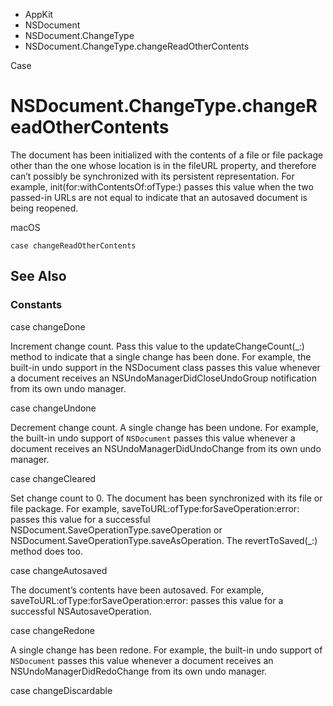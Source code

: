 

- AppKit
- NSDocument
- NSDocument.ChangeType
-  NSDocument.ChangeType.changeReadOtherContents 

Case

# NSDocument.ChangeType.changeReadOtherContents

The document has been initialized with the contents of a file or file package other than the one whose location is in the fileURL property, and therefore can’t possibly be synchronized with its persistent representation. For example, init(for:withContentsOf:ofType:) passes this value when the two passed-in URLs are not equal to indicate that an autosaved document is being reopened.

macOS

``` source
case changeReadOtherContents
```

## See Also

### Constants

case changeDone

Increment change count. Pass this value to the updateChangeCount(_:) method to indicate that a single change has been done. For example, the built-in undo support in the NSDocument class passes this value whenever a document receives an NSUndoManagerDidCloseUndoGroup notification from its own undo manager.

case changeUndone

Decrement change count. A single change has been undone. For example, the built-in undo support of `NSDocument` passes this value whenever a document receives an NSUndoManagerDidUndoChange from its own undo manager.

case changeCleared

Set change count to 0. The document has been synchronized with its file or file package. For example, saveToURL:ofType:forSaveOperation:error: passes this value for a successful NSDocument.SaveOperationType.saveOperation or NSDocument.SaveOperationType.saveAsOperation. The revertToSaved(_:) method does too.

case changeAutosaved

The document’s contents have been autosaved. For example, saveToURL:ofType:forSaveOperation:error: passes this value for a successful NSAutosaveOperation.

case changeRedone

A single change has been redone. For example, the built-in undo support of `NSDocument` passes this value whenever a document receives an NSUndoManagerDidRedoChange from its own undo manager.

case changeDiscardable

